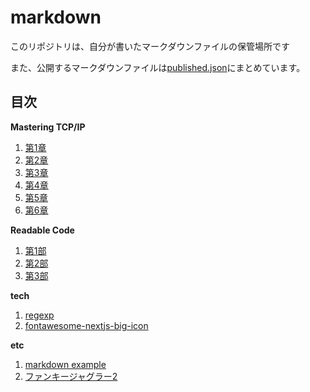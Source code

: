 # markdown

このリポジトリは、自分が書いたマークダウンファイルの保管場所です

また、公開するマークダウンファイルは[published.json](published.json)にまとめています。

## 目次

**Mastering TCP/IP**

1. [第1章](mastering-tcp-ip/chapter1/index.md)
2. [第2章](mastering-tcp-ip/chapter2/index.md)
3. [第3章](mastering-tcp-ip/chapter3/index.md)
4. [第4章](mastering-tcp-ip/chapter4/index.md)
5. [第5章](mastering-tcp-ip/chapter5/index.md)
6. [第6章](mastering-tcp-ip/chapter6/index.md)

**Readable Code**

1. [第1部](readable-code/part1.md)
2. [第2部](readable-code/part2.md)
3. [第3部](readable-code/part3.md)

**tech**

1. [regexp](tech/regexp/index.md)
2. [fontawesome-nextjs-big-icon](tech/fontawesome-nextjs-big-icon/index.md)

**etc**

1. [markdown example](etc/markdown_example.md)
2. [ファンキージャグラー2](etc/fanky-jaggler2/index.md)
